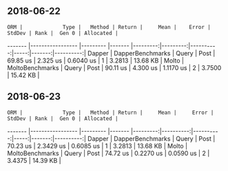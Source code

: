 2018-06-22
----------

    ORM |             Type |   Method | Return |     Mean |    Error |    StdDev | Rank |  Gen 0 | Allocated |
------- |----------------- |--------- |------- |---------:|---------:|----------:|-----:|-------:|----------:|
 Dapper | DapperBenchmarks | Query<T> |   Post | 69.85 us | 2.325 us | 0.6040 us |    1 | 3.2813 |  13.68 KB |
  Molto |  MoltoBenchmarks | Query<T> |   Post | 90.11 us | 4.300 us | 1.1170 us |    2 | 3.7500 |  15.42 KB |

2018-06-23
----------
  
    ORM |             Type |   Method | Return |     Mean |     Error |    StdDev | Rank |  Gen 0 | Allocated |
------- |----------------- |--------- |------- |---------:|----------:|----------:|-----:|-------:|----------:|
 Dapper | DapperBenchmarks | Query<T> |   Post | 70.23 us | 2.3429 us | 0.6085 us |    1 | 3.2813 |  13.68 KB |
  Molto |  MoltoBenchmarks | Query<T> |   Post | 74.72 us | 0.2270 us | 0.0590 us |    2 | 3.4375 |  14.39 KB |